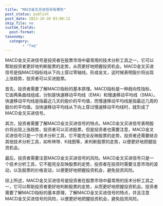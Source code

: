 ```yaml
---
title: "MACD金叉买进信号有哪些"
post_status: publish
post_date: 2023-10-20 03:00:12
skip_file: no
custom_fields: 
  post-format: 
taxonomy:
  category:
        - "faq"
---
```


MACD金叉买进信号是投资者在股票市场中最常用的技术分析工具之一，它可以帮助投资者更好地判断股票的走势，从而更好地把握投资机会。MACD金叉买进信号是指MACD指标线从下向上穿过零轴线，形成金叉，这时候表明股价将出现上涨趋势，投资者可以买进股票。

首先，投资者需要了解MACD指标的基本原理。MACD指标是一种趋向性指标，它由两条曲线组成，分别是快速移动平均线（EMA）和慢速移动平均线（SMA）。快速移动平均线是指最近几天的股价的平均值，而慢速移动平均线是指最近几周的股价的平均值。当快速移动平均线从下向上穿过慢速移动平均线时，就形成了MACD金叉买进信号。

其次，投资者需要了解MACD金叉买进信号的特点。MACD金叉买进信号表明股价将出现上涨趋势，投资者可以买进股票，但是投资者也需要注意，MACD金叉买进信号只是一个技术分析工具，它不能完全反映股票的走势，投资者还需要结合其他技术分析工具，如布林带、K线图等，来判断股票的走势，以便更好地把握投资机会。

最后，投资者需要注意MACD金叉买进信号的风险。MACD金叉买进信号只是一个技术分析工具，它不能完全反映股票的走势，投资者在投资时需要注意市场的波动，以及股票的价格变动，以便更好地把握投资机会，避免投资风险。

综上所述，MACD金叉买进信号是投资者在股票市场中最常用的技术分析工具之一，它可以帮助投资者更好地判断股票的走势，从而更好地把握投资机会。投资者需要了解MACD指标的基本原理，了解MACD金叉买进信号的特点，并且注意MACD金叉买进信号的风险，以便更好地把握投资机会，避免投资风险。
